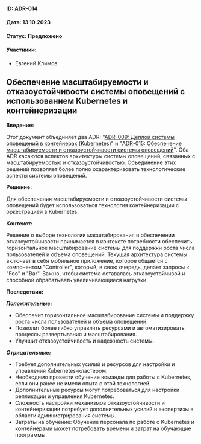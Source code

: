 #### ID: ADR-014

#### Дата: 13.10.2023

#### Статус: Предложено

#### Участники:
* Евгений Климов

## Обеспечение масштабируемости и отказоустойчивости системы оповещений с использованием Kubernetes и контейнеризации

**Введение:**

Этот документ объединяет два ADR: "[ADR-009: Деплой системы оповещений в контейнерах (Kubernetes)](adr_009.md)" и "[ADR-015: Обеспечение масштабируемости и отказоустойчивости системы оповещений](adr_015.md)". Оба ADR касаются аспектов архитектуры системы оповещений, связанных с масштабируемостью и отказоустойчивостью. Объединение этих решений позволяет более полно охарактеризовать технологические аспекты системы оповещений.

**Решение:**

Для обеспечения масштабируемости и отказоустойчивости системы оповещений будет использоваться технология контейнеризации с оркестрацией в Kubernetes.

**Контекст:**

Решение о выборе технологии масштабирования и обеспечении отказоустойчивости принимается в контексте потребности обеспечить горизонтальное масштабирование системы для поддержки роста числа пользователей и объема оповещений. Текущая архитектура системы включает в себя мобильное приложение, которое общается с компонентом "Controller", который, в свою очередь, делает запросы к "Foo" и "Bar". Важно, чтобы система оставалась отказоустойчивой и способной обрабатывать увеличивающиеся нагрузки.

**Последствия:**

***Положительные:***
- Обеспечит горизонтальное масштабирование системы и поддержку роста числа пользователей и объема оповещений.
- Позволит более гибко управлять ресурсами и автоматизировать процессы развертывания и масштабирования.
- Улучшит отказоустойчивость и надежность системы.

***Отрицательные:***
- Требует дополнительных усилий и ресурсов для настройки и управления Kubernetes-кластером.
- Необходимо провести обучение команды для работы с Kubernetes, если они ранее не имели опыта с этой технологией.
- Дополнительные ресурсы могут потребоваться для настройки репликации и управления Kubernetes.
- Сложность настройки механизмов отказоустойчивости и контейнеризации потребует дополнительных усилий и экспертизы в области администрирования системы.
- Затраты на обучение: Обучение персонала по работе с Kubernetes и контейнерами может потребовать времени и затрат на обучающие программы.